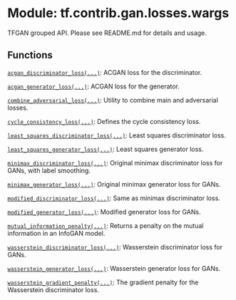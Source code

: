 <div itemscope itemtype="http://developers.google.com/ReferenceObject">
<meta itemprop="name" content="tf.contrib.gan.losses.wargs" />
<meta itemprop="path" content="Stable" />
</div>

# Module: tf.contrib.gan.losses.wargs

TFGAN grouped API. Please see README.md for details and usage.

## Functions

[`acgan_discriminator_loss(...)`](../../../../tf/contrib/gan/losses/wargs/acgan_discriminator_loss.md): ACGAN loss for the discriminator.

[`acgan_generator_loss(...)`](../../../../tf/contrib/gan/losses/wargs/acgan_generator_loss.md): ACGAN loss for the generator.

[`combine_adversarial_loss(...)`](../../../../tf/contrib/gan/losses/wargs/combine_adversarial_loss.md): Utility to combine main and adversarial losses.

[`cycle_consistency_loss(...)`](../../../../tf/contrib/gan/losses/wargs/cycle_consistency_loss.md): Defines the cycle consistency loss.

[`least_squares_discriminator_loss(...)`](../../../../tf/contrib/gan/losses/wargs/least_squares_discriminator_loss.md): Least squares discriminator loss.

[`least_squares_generator_loss(...)`](../../../../tf/contrib/gan/losses/wargs/least_squares_generator_loss.md): Least squares generator loss.

[`minimax_discriminator_loss(...)`](../../../../tf/contrib/gan/losses/wargs/minimax_discriminator_loss.md): Original minimax discriminator loss for GANs, with label smoothing.

[`minimax_generator_loss(...)`](../../../../tf/contrib/gan/losses/wargs/minimax_generator_loss.md): Original minimax generator loss for GANs.

[`modified_discriminator_loss(...)`](../../../../tf/contrib/gan/losses/wargs/modified_discriminator_loss.md): Same as minimax discriminator loss.

[`modified_generator_loss(...)`](../../../../tf/contrib/gan/losses/wargs/modified_generator_loss.md): Modified generator loss for GANs.

[`mutual_information_penalty(...)`](../../../../tf/contrib/gan/losses/wargs/mutual_information_penalty.md): Returns a penalty on the mutual information in an InfoGAN model.

[`wasserstein_discriminator_loss(...)`](../../../../tf/contrib/gan/losses/wargs/wasserstein_discriminator_loss.md): Wasserstein discriminator loss for GANs.

[`wasserstein_generator_loss(...)`](../../../../tf/contrib/gan/losses/wargs/wasserstein_generator_loss.md): Wasserstein generator loss for GANs.

[`wasserstein_gradient_penalty(...)`](../../../../tf/contrib/gan/losses/wargs/wasserstein_gradient_penalty.md): The gradient penalty for the Wasserstein discriminator loss.

